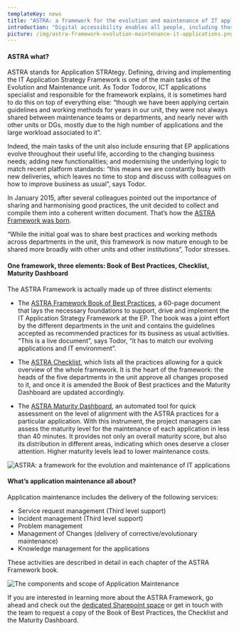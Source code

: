 ```yaml
---
templateKey: news
title: "ASTRA: a framework for the evolution and maintenance of IT applications"
introduction: "Digital accessibility enables all people, including those with disabilities, to access electronic resources (including web pages, software, mobile devices, e-readers, etc.) and communications. In the tech sessions events, colleagues from the Parliament’s DG TRAD presented their efforts to make the web applications used in-house more accessible. So what guidelines and principles should you follow for a universal design for all?"
picture: /img/astra-framework-evolution-maintenance-it-applications.png
---
```


#### ASTRA what?

ASTRA stands for Application STRAtegy. Defining, driving and implementing the IT Application Strategy Framework is one of the main tasks of the Evolution and Maintenance unit. As Todor Todorov, ICT applications specialist and responsible for the framework explains, it is sometimes hard to do this on top of everything else: “though we have been applying certain guidelines and working methods for years in our unit, they were not always shared between maintenance teams or departments, and nearly never with other units or DGs, mostly due to the high number of applications and the large workload associated to it”.

Indeed, the main tasks of the unit also include ensuring that EP applications evolve throughout their useful life, according to the changing business needs; adding new functionalities; and modernising the underlying logic to match recent platform standards: “this means we are constantly busy with new deliveries, which leaves no time to stop and discuss with colleagues on how to improve business as usual”, says Todor.

In January 2015, after several colleagues pointed out the importance of sharing and harmonising good practices, the unit decided to collect and compile them into a coherent written document. That’s how the [ASTRA Framework was born](https://epworkspace.in.ep.europa.eu/ITEC/Evolution/Programs/ASTRAFramework/SitePages/Home.aspx).

“While the initial goal was to share best practices and working methods across departments in the unit, this framework is now mature enough to be shared more broadly with other units and other institutions“, Todor stresses.

#### One framework, three elements: Book of Best Practices, Checklist, Maturity Dashboard

The ASTRA Framework is actually made up of three distinct elements:

- The [ASTRA Framework Book of Best Practices](https://epworkspace.in.ep.europa.eu/ITEC/Evolution/Programs/ASTRAFramework/Shared%20Documents/ASTRA_SGP_Maintenance_EN_v13.pdf?Web=1), a 60-page document that lays the necessary foundations to support, drive and implement the IT Application Strategy Framework at the EP. The book was a joint effort by the different departments in the unit and contains the guidelines accepted as recommended practices for its business as usual activities. “This is a live document”, says Todor, “it has to match our evolving applications and IT environment”.

- The [ASTRA Checklist](https://epworkspace.in.ep.europa.eu/ITEC/Evolution/Programs/ASTRAFramework/Shared%20Documents/ASTRA_DASHB_Checklist-2016_v13.pdf?Web=1), which lists all the practices allowing for a quick overview of the whole framework. It is the heart of the framework: the heads of the five departments in the unit approve all changes proposed to it, and once it is amended the Book of Best practices and the Maturity Dashboard are updated accordingly.

- The [ASTRA Maturity Dashboard](https://epworkspace.in.ep.europa.eu/ITEC/Evolution/Programs/ASTRAFramework/SitePages/Home.aspx), an automated tool for quick assessment on the level of alignment with the ASTRA practices for a particular application. With this instrument, the project managers can assess the maturity level for the maintenance of each application in less than 40 minutes. It provides not only an overall maturity score, but also its distribution in different areas, indicating which ones deserve a closer attention. Higher maturity levels lead to lower maintenance costs.

![ASTRA: a framework for the evolution and maintenance of IT applications](/img/astra-framework-evolution-maintenance-it-applications-1.png)

#### What’s application maintenance all about?

Application maintenance includes the delivery of the following services:

- Service request management (Third level support)
- Incident management (Third level support)
- Problem management
- Management of Changes (delivery of corrective/evolutionary maintenance)
- Knowledge management for the applications

These activities are described in detail in each chapter of the ASTRA Framework book.

![The components and scope of Application Maintenance](/img/astra-framework-evolution-maintenance-it-applications-2.png)

If you are interested in learning more about the ASTRA Framework, go ahead and check out the [dedicated Sharepoint space](https://epworkspace.in.ep.europa.eu/ITEC/Evolution/Programs/ASTRAFramework/SitePages/Home.aspx) or get in touch with the team to request a copy of the Book of Best Practices, the Checklist and the Maturity Dashboard.
